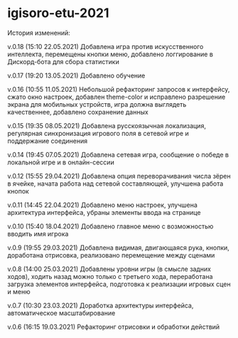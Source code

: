 # igisoro-etu-2021

История изменений:

v.0.18 (15:10 22.05.2021)
Добавлена игра против искусственного интеллекта, перемещены кнопки меню, добавлено логгирование в Дискорд-бота для сбора статистики

v.0.17 (19:20 13.05.2021)
Добавлено обучение

v.0.16 (10:55 11.05.2021)
Небольшой рефакторинг запросов к интерфейсу, сжато окно настроек, добавлен theme-color и исправлено разрешение экрана для мобильных устройств, игра должна выглядеть качественнее, добавлено сохранение данных

v.0.15 (19:35 08.05.2021)
Добавлена русскоязычная локализация, регулярная синхронизация игрового поля в сетевой игре и поддержание соединения

v.0.14 (19:45 07.05.2021)
Добавлена сетевая игра, сообщение о победе в локальной игре и в онлайн-сессии

v.0.12 (15:55 29.04.2021)
Добавлена опция переворачивания числа зёрен в ячейке, начата работа над сетевой составляющей, улучшена работа кнопок

v.0.11 (14:45 22.04.2021)
Добавлено меню настроек, улучшена архитектура интерфейса, убраны элементы ввода на странице

v.0.10 (15:40 18.04.2021)
Добавлено главное меню с возможностью вводить имя игрока

v.0.9 (19:55 29.03.2021)
Добавлена видимая, двигающаяся рука, кнопки, доработана отрисовка, реализовано перемещение между сценами

v.0.8 (14:00 25.03.2021)
Добавлены уровни игры (в смысле задних ходов), ходить назад можно только с третьего хода, переработана загрузка элементов интерфейса, подготовка к реализации игровых сцен и меню

v.0.7 (10:30 23.03.2021)
Доработка архитектуры интерфейса, автоматическое масштабирование

v.0.6 (16:15 19.03.2021)
Рефакторинг отрисовки и обработки действий
